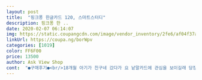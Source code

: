 ```yaml
---
layout: post 
title:  "핑크퐁 한글카드 120, 스마트스터디" 
description: 핑크퐁 한 ..
date: 2020-02-07 06:14:07 
img: https://static.coupangcdn.com/image/vendor_inventory/2fe6/af04f37a0257e9d2e0a9a50a7f2b5d69e6eeff919bc79d159b87f374e394.jpg 
linkUrl: https://coupa.ng/borWpv 
categories: [1019] 
color: FF6F00 
price: 13500 
author: Ask View Shop 
cont:  "●구매후기●<br/>18개월 아기가 친구네 갔다가 요 낱말카드에 관심을 보이길래 당장 사줬네요ㅎ<br/>결론부터 적자면 저는 굉장히 마음이 들어요.<br/> 다행히도 다른분들처럼 중복되는 카드는 없었어요.<br/> 그리고 얇다는 분들도 계셨는데 저희 아이는 구강기를 지나서 괜찮겠지만 생각보다 얇지 않구요.<br/> 빳빳한 느낌도 있습니다.<br/>  모서리는 둥글게 처리 되어 있구요.<br/><br/>그리고 낱말마다 문장 하나씩 있어서 얘기해주기 좋을 것 같아요.<br/><br/>그리고 아이가 어리다면 처음부터 낱말카드를 전부 다 꺼내지 마시고 쉬운 단어들만 10<br/> -20장 정도 꺼내두시고 그 단어만 매일 반복적으로 하는 것도 괜찮을 것 같아요 전부 다 꺼내주니 보여주고 놀다보면 금방 너저분해지고 정리하는 것도 일이라... <br/> 암튼 저는 써보고 아이가 참 좋아해서 하나 더 사서 친정에도 뒀어요! 강추합니다<br/>그림도 아기자기 귀엽고 무엇보다 단어만 딱 쓰여있는게 아니라 스토리가 같이 기록되어있어서<br/>남아 20개월인데 말을 하고 싶어 하고 사물에 관심을 가져서 낱말카드를 구입했어요.<br/> 아이가 핑크퐁을 많이 좋아 하진 않지만 대부분 구매평에 디자인도 좋고 무난하다고 그래서 구매했어요.<br/><br/>다른 낱말카드들도 후기며 상품 설명을 많이 봤는데 전 이게 제일 나아보이더라구요 그림(사진)도 어색함 없이 마음에 들고 낱말쪽에도 단어만 있는게 아니라 그 단어에 해당하는 그림이 그려져있어서 세심함이 엿보이더라구요<br/>다른분들처럼 디자인이 마음에 들어요.<br/> 다른 낱말카드 가끔 보면 그림이 요즘에도 이런걸 쓰나 라는 생각이 들만큼 옛날 디자인이 있는 경우가 있더라구요.<br/> 핑크퐁은 그렇지 않아서 좋아요.<br/><br/>다만 아이가 아직 어리다보니 구겨버리기도 했지만 크게 상관하지 않고 쓰려구요.<br/>.<br/><br/>다소 아쉬운 점은 낱말카드 박스가 예쁘긴 하지만 정말 카드 딱 맞게 빡빡해서 아이가 넣기엔 힘들것 같구요.<br/> 결국 또 제가 정리해야 할 것 같습니다.<br/><br/>모서리 네쪽이 전부다 찢어져서 뚜껑이 안물려서 잘 안닫혀지네요ㅠㅠ 아기가 가지고 노는거라 오래잘보존하고싶어서 테이프로 한번더 붙여줬는데 그마져도 또찢어져 버렸어요ㅠㅠㅠ 이제는 그냥 잘 안닫혀진상태로 그냥 둔답니다ㅋㅋ 그거빼면 너무 좋은 플래시카드같아요^^<br/>문장으로도 연결이 되니 좋은것같아요 뒷장에는 한글단어와함께 영어로도 써있어서 여러모로 활용도가<br/>박스도 찌그러지지 않고 빠르게 배송되었어요.<br/><br/>아기 15개월쯤 사서 3개월이 지난 지금 18갤입니다<br/>아기가 뽀로로보다 핑크퐁을 더 좋아해서 고민없이 구매했어요<br/>아직 책 읽어주는거엔 관심 없지만 말을 좀 가르쳐(?)주고싶으신 분들 요거 추천합니다!!! 저희 아이는 책은 넘기고 찢는거나 좋아하지 읽어주는건 아직 안좋아하는데 말을 배울 시기라 요걸로 간단하게 그림보여주면서 단어로 말해주면 뭔가 알아듣는 다는듯이? 집중해서 보더라구요 가끔 딸기나 리모콘 이런 단어 나왔을때는 딸기먹을까? 리모콘 어딨지? 하면 알아듣고 먹으러가고 찾겠다고 돌아다니는거보니 그 전에 말로만 단어를 가르쳐(?)줄때보다 훨씬 좋은거 같아요<br/>안될것 같아요 다 때가 있어서 처음엔 관심없더라도 시간이 지나면 한두번 더 보게되고 갑자기 잘 가지고 놀게 되는 경우가 많아서 장난감을 사도 섣불리 괜히샀네.<br/>.<br/>이런생각 안해요~^^육아하다보니 노하우가 생긴다고 하는게 이런거 같아요^^<br/>유심있게 잘 보고그래요~ 아기 장난감이나 교구는 처음에 관심없다고 괜히샀다.<br/>.<br/>이런생각을 하면<br/>재질도 이정도면 탄탄하게 좋은 재질이구요~<br/>저는 다양한 분야에 괜찮은 낱말로 구성되어 있어서 굉장히 마음에 들어요.<br/> 추천해요!<br/>참 높은 카드같아요~<br/>처음에 샀을땐 몇번쳐다보다가 관심없어했는데 요즘엔 쫙~펼쳐놓고선 이것저것 골라가며<br/>플래시카드를 일찍사서 일찍 노출시켜주면 좋다고 해서 수시로 보여주고있어요~<br/>한가지 단점은 카드를 담고있는 케이스가 너무빨리 찢어진다는거예요... <br/>처음엔 한쪽만 찢어지더니<br/>18개월 아기가 친구네 갔다가 요 낱말카드에 관심을 보이길래 당장 사줬네요ㅎ<br/>결론부터 적자면 저는 굉장히 마음이 들어요.<br/> 다행히도 다른분들처럼 중복되는 카드는 없었어요.<br/> 그리고 얇다는 분들도 계셨는데 저희 아이는 구강기를 지나서 괜찮겠지만 생각보다 얇지 않구요.<br/> 빳빳한 느낌도 있습니다.<br/>  모서리는 둥글게 처리 되어 있구요.<br/><br/>그리고 낱말마다 문장 하나씩 있어서 얘기해주기 좋을 것 같아요.<br/><br/>그리고 아이가 어리다면 처음부터 낱말카드를 전부 다 꺼내지 마시고 쉬운 단어들만 10<br/> -20장 정도 꺼내두시고 그 단어만 매일 반복적으로 하는 것도 괜찮을 것 같아요 전부 다 꺼내주니 보여주고 놀다보면 금방 너저분해지고 정리하는 것도 일이라... <br/> 암튼 저는 써보고 아이가 참 좋아해서 하나 더 사서 친정에도 뒀어요! 강추합니다<br/>그림도 아기자기 귀엽고 무엇보다 단어만 딱 쓰여있는게 아니라 스토리가 같이 기록되어있어서<br/>남아 20개월인데 말을 하고 싶어 하고 사물에 관심을 가져서 낱말카드를 구입했어요.<br/> 아이가 핑크퐁을 많이 좋아 하진 않지만 대부분 구매평에 디자인도 좋고 무난하다고 그래서 구매했어요.<br/><br/>다른 낱말카드들도 후기며 상품 설명을 많이 봤는데 전 이게 제일 나아보이더라구요 그림(사진)도 어색함 없이 마음에 들고 낱말쪽에도 단어만 있는게 아니라 그 단어에 해당하는 그림이 그려져있어서 세심함이 엿보이더라구요<br/>다른분들처럼 디자인이 마음에 들어요.<br/> 다른 낱말카드 가끔 보면 그림이 요즘에도 이런걸 쓰나 라는 생각이 들만큼 옛날 디자인이 있는 경우가 있더라구요.<br/> 핑크퐁은 그렇지 않아서 좋아요.<br/><br/>다만 아이가 아직 어리다보니 구겨버리기도 했지만 크게 상관하지 않고 쓰려구요.<br/>.<br/><br/>다소 아쉬운 점은 낱말카드 박스가 예쁘긴 하지만 정말 카드 딱 맞게 빡빡해서 아이가 넣기엔 힘들것 같구요.<br/> 결국 또 제가 정리해야 할 것 같습니다.<br/><br/>모서리 네쪽이 전부다 찢어져서 뚜껑이 안물려서 잘 안닫혀지네요ㅠㅠ 아기가 가지고 노는거라 오래잘보존하고싶어서 테이프로 한번더 붙여줬는데 그마져도 또찢어져 버렸어요ㅠㅠㅠ 이제는 그냥 잘 안닫혀진상태로 그냥 둔답니다ㅋㅋ 그거빼면 너무 좋은 플래시카드같아요^^<br/>문장으로도 연결이 되니 좋은것같아요 뒷장에는 한글단어와함께 영어로도 써있어서 여러모로 활용도가<br/>박스도 찌그러지지 않고 빠르게 배송되었어요.<br/><br/>아기 15개월쯤 사서 3개월이 지난 지금 18갤입니다<br/>아기가 뽀로로보다 핑크퐁을 더 좋아해서 고민없이 구매했어요<br/>아직 책 읽어주는거엔 관심 없지만 말을 좀 가르쳐(?)주고싶으신 분들 요거 추천합니다!!! 저희 아이는 책은 넘기고 찢는거나 좋아하지 읽어주는건 아직 안좋아하는데 말을 배울 시기라 요걸로 간단하게 그림보여주면서 단어로 말해주면 뭔가 알아듣는 다는듯이? 집중해서 보더라구요 가끔 딸기나 리모콘 이런 단어 나왔을때는 딸기먹을까? 리모콘 어딨지? 하면 알아듣고 먹으러가고 찾겠다고 돌아다니는거보니 그 전에 말로만 단어를 가르쳐(?)줄때보다 훨씬 좋은거 같아요<br/>안될것 같아요 다 때가 있어서 처음엔 관심없더라도 시간이 지나면 한두번 더 보게되고 갑자기 잘 가지고 놀게 되는 경우가 많아서 장난감을 사도 섣불리 괜히샀네.<br/>.<br/>이런생각 안해요~^^육아하다보니 노하우가 생긴다고 하는게 이런거 같아요^^<br/>유심있게 잘 보고그래요~ 아기 장난감이나 교구는 처음에 관심없다고 괜히샀다.<br/>.<br/>이런생각을 하면<br/>재질도 이정도면 탄탄하게 좋은 재질이구요~<br/>저는 다양한 분야에 괜찮은 낱말로 구성되어 있어서 굉장히 마음에 들어요.<br/> 추천해요!<br/>참 높은 카드같아요~<br/>처음에 샀을땐 몇번쳐다보다가 관심없어했는데 요즘엔 쫙~펼쳐놓고선 이것저것 골라가며<br/>플래시카드를 일찍사서 일찍 노출시켜주면 좋다고 해서 수시로 보여주고있어요~<br/>한가지 단점은 카드를 담고있는 케이스가 너무빨리 찢어진다는거예요... <br/>처음엔 한쪽만 찢어지더니<br/>" 
---
```

